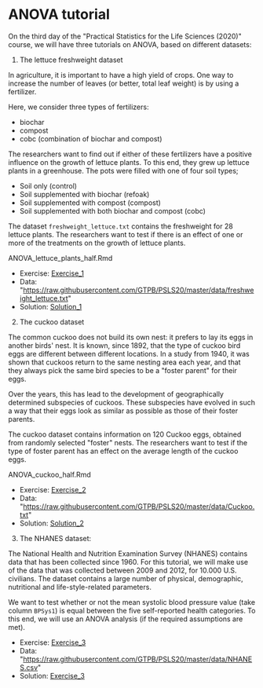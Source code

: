 # ANOVA tutorial

On the third day of the "Practical Statistics for the Life Sciences (2020)" course, we will have three tutorials on ANOVA, based on different datasets:

1) The  lettuce freshweight dataset

In agriculture, it is important to have a high yield of crops. One way to increase the number of leaves (or better, total leaf weight) 
is by using a fertilizer.  

Here, we consider three types of fertilizers:
- biochar
- compost
- cobc (combination of biochar and compost)

The researchers want to find out if either of these fertilizers have a positive influence
on the growth of lettuce plants. To this end, they grew up lettuce plants in a greenhouse. The pots were filled with
one of four soil types;

- Soil only (control)
- Soil supplemented with biochar (refoak)
- Soil supplemented with compost (compost)
- Soil supplemented with both biochar and compost (cobc)

The dataset `freshweight_lettuce.txt` contains the freshweight for 28 lettuce plants. 
The researchers want to test if  there is an effect of one or more of the treatments on the growth of lettuce plants.

ANOVA_lettuce_plants_half.Rmd

- Exercise: [Exercise_1](./07-ANOVA-exercises-solutions/ANOVA_lettuce_plants_half.html)
- Data: "https://raw.githubusercontent.com/GTPB/PSLS20/master/data/freshweight_lettuce.txt"
- Solution: [Solution_1](./07-ANOVA-exercises-solutions/ANOVA_lettuce_plants.html)


2) The cuckoo dataset 

The common cuckoo does not build its own nest: it prefers to lay its eggs in another birds' nest. It is known, since 1892,
that the type of cuckoo bird eggs are different between different locations. In a study from 1940, it was shown that cuckoos return
to the same nesting area each year, and that they always pick the same bird species to be a "foster parent" for their eggs.

Over the years, this has lead to the development of geographically determined subspecies of cuckoos. These subspecies have evolved in
such a way that their eggs look as similar as possible as those of their foster parents.

The cuckoo dataset contains information on 120 Cuckoo eggs, obtained from randomly selected "foster" nests.
The researchers want to test if the type of foster parent has an effect on the average length of the cuckoo eggs. 

ANOVA_cuckoo_half.Rmd

- Exercise: [Exercise_2](./07-ANOVA-exercises-solutions/ANOVA_cuckoo_half.html) 
- Data: "https://raw.githubusercontent.com/GTPB/PSLS20/master/data/Cuckoo.txt"
- Solution: [Solution_2](./07-ANOVA-exercises-solutions/ANOVA_cuckoo.html) 


3) The NHANES dataset:

The National Health and Nutrition Examination Survey (NHANES) contains data that has been collected since 1960. 
For this tutorial, we will make use of the data that was collected  between 2009 and  2012, for 10.000 U.S. civilians. 
The dataset contains a large number of physical, demographic, nutritional and life-style-related parameters.

We want to test whether or not the mean systolic blood pressure value (take column `BPSys1`) is equal between the five self-reported
health categories. To this end, we will use an ANOVA analysis (if the required assumptions are met).

- Exercise: [Exercise_3](./07-ANOVA-exercises-solutions/ANOVA_NHANES_half.html) 
- Data: "https://raw.githubusercontent.com/GTPB/PSLS20/master/data/NHANES.csv"
- Solution: [Exercise_3](./07-ANOVA-exercises-solutions/ANOVA_NHANES.html) 


